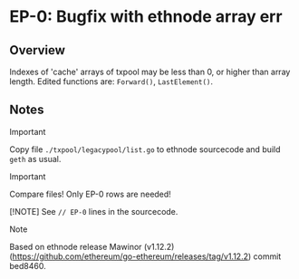 # EP-0: Bugfix with ethnode array err

## Overview
Indexes of 'cache' arrays of txpool may be less than 0, or higher than array length.
Edited functions are: ```Forward()```, ```LastElement()```.

## Notes
> [!IMPORTANT]
> Copy file ```./txpool/legacypool/list.go``` to ethnode sourcecode and build ```geth``` as usual.

> [!IMPORTANT]
> Compare files! Only EP-0 rows are needed!
> 
> [!NOTE]
> See ```// EP-0``` lines in the sourcecode.

> [!NOTE]
> Based on ethnode release Mawinor (v1.12.2) (https://github.com/ethereum/go-ethereum/releases/tag/v1.12.2) commit bed8460.
